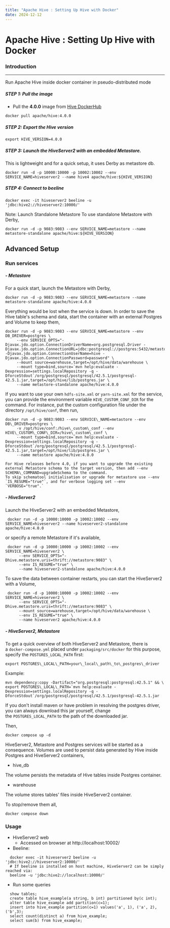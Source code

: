 ```yaml
---
title: "Apache Hive : Setting Up Hive with Docker"
date: 2024-12-12
---
```










# Apache Hive : Setting Up Hive with Docker






### Introduction



---

Run Apache Hive inside docker container in pseudo-distributed mode

##### **STEP 1: Pull the image**

* Pull the **4.0.0** image from [Hive DockerHub](https://hub.docker.com/r/apache/hive/tags)


```
docker pull apache/hive:4.0.0

```
##### **STEP 2: Export the Hive version**


```
export HIVE_VERSION=4.0.0

```
##### **STEP 3: Launch the HiveServer2 with an embedded Metastore.**

This is lightweight and for a quick setup, it uses Derby as metastore db.


```
docker run -d -p 10000:10000 -p 10002:10002 --env SERVICE_NAME=hiveserver2 --name hive4 apache/hive:${HIVE_VERSION}

```
##### **STEP 4: Connect to beeline**


```
docker exec -it hiveserver2 beeline -u 'jdbc:hive2://hiveserver2:10000/'

```
Note: Launch Standalone Metastore To use standalone Metastore with Derby,


```
docker run -d -p 9083:9083 --env SERVICE_NAME=metastore --name metastore-standalone apache/hive:${HIVE_VERSION}

```
## Advanced Setup

### Run services

##### **- Metastore**

For a quick start, launch the Metastore with Derby,


```
docker run -d -p 9083:9083 --env SERVICE_NAME=metastore --name metastore-standalone apache/hive:4.0.0

```
Everything would be lost when the service is down. In order to save the Hive table's schema and data, start the container with an external Postgres and Volume to keep them,


```
docker run -d -p 9083:9083 --env SERVICE_NAME=metastore --env DB_DRIVER=postgres \  
     --env SERVICE_OPTS="-Djavax.jdo.option.ConnectionDriverName=org.postgresql.Driver -Djavax.jdo.option.ConnectionURL=jdbc:postgresql://postgres:5432/metastore\_db -Djavax.jdo.option.ConnectionUserName=hive -Djavax.jdo.option.ConnectionPassword=password" \  
     --mount source=warehouse,target=/opt/hive/data/warehouse \  
     --mount type=bind,source=`mvn help:evaluate -Dexpression=settings.localRepository -q -DforceStdout`/org/postgresql/postgresql/42.5.1/postgresql-42.5.1.jar,target=/opt/hive/lib/postgres.jar \  
     --name metastore-standalone apache/hive:4.0.0
```
If you want to use your own `hdfs-site.xml` or `yarn-site.xml` for the service, you can provide the environment variable `HIVE_CUSTOM_CONF_DIR` for the command. For instance, put the custom configuration file under the directory `/opt/hive/conf`, then run,


```
docker run -d -p 9083:9083 --env SERVICE\_NAME=metastore --env DB\_DRIVER=postgres \
     -v /opt/hive/conf:/hive\_custom\_conf --env HIVE\_CUSTOM\_CONF\_DIR=/hive\_custom\_conf \
     --mount type=bind,source=`mvn help:evaluate -Dexpression=settings.localRepository -q -DforceStdout`/org/postgresql/postgresql/42.5.1/postgresql-42.5.1.jar,target=/opt/hive/lib/postgres.jar \
     --name metastore apache/hive:4.0.0  
  
For Hive releases before 4.0, if you want to upgrade the existing external Metastore schema to the target version, then add --env SCHEMA\_COMMAND=upgradeSchema to the command.  
To skip schematool initialisation or upgrade for metastore use --env `IS_RESUME="true"`, and for verbose logging set --env `VERBOSE="true".`
```
##### **- HiveServer2**

Launch the HiveServer2 with an embedded Metastore,


```
 docker run -d -p 10000:10000 -p 10002:10002 --env SERVICE_NAME=hiveserver2 --name hiveserver2-standalone apache/hive:4.0.0

```
or specify a remote Metastore if it's available,


```
 docker run -d -p 10000:10000 -p 10002:10002 --env SERVICE_NAME=hiveserver2 \
      --env SERVICE_OPTS="-Dhive.metastore.uris=thrift://metastore:9083" \
      --env IS_RESUME="true" \
      --name hiveserver2-standalone apache/hive:4.0.0

```
To save the data between container restarts, you can start the HiveServer2 with a Volume,


```
 docker run -d -p 10000:10000 -p 10002:10002 --env SERVICE_NAME=hiveserver2 \
      --env SERVICE_OPTS="-Dhive.metastore.uris=thrift://metastore:9083" \
      --mount source=warehouse,target=/opt/hive/data/warehouse \
      --env IS_RESUME="true" \
      --name hiveserver2 apache/hive:4.0.0  

```
##### **- HiveServer2, Metastore**

To get a quick overview of both HiveServer2 and Metastore, there is a `docker-compose.yml` placed under `packaging/src/docker` for this purpose, specify the `POSTGRES_LOCAL_PATH` first:


```
export POSTGRES\_LOCAL\_PATH=your\_local\_path\_to\_postgres\_driver
```
Example:


```
mvn dependency:copy -Dartifact="org.postgresql:postgresql:42.5.1" && \
export POSTGRES\_LOCAL\_PATH=`mvn help:evaluate -Dexpression=settings.localRepository -q -DforceStdout`/org/postgresql/postgresql/42.5.1/postgresql-42.5.1.jar 
```
If you don't install maven or have problem in resolving the postgres driver, you can always download this jar yourself, change the `POSTGRES_LOCAL_PATH` to the path of the downloaded jar.

Then,


```
docker compose up -d
```
HiveServer2, Metastore and Postgres services will be started as a consequence. Volumes are used to persist data generated by Hive inside Postgres and HiveServer2 containers,

* hive\_db

The volume persists the metadata of Hive tables inside Postgres container.
* warehouse

The volume stores tables' files inside HiveServer2 container.

To stop/remove them all,


```
docker compose down
```
### Usage

* HiveServer2 web
	+ Accessed on browser at http://localhost:10002/
* Beeline:
```
  docker exec -it hiveserver2 beeline -u 'jdbc:hive2://hiveserver2:10000/'
  # If beeline is installed on host machine, HiveServer2 can be simply reached via:
  beeline -u 'jdbc:hive2://localhost:10000/'

```
* Run some queries
```
  show tables;
  create table hive_example(a string, b int) partitioned by(c int);
  alter table hive_example add partition(c=1);
  insert into hive_example partition(c=1) values('a', 1), ('a', 2),('b',3);
  select count(distinct a) from hive_example;
  select sum(b) from hive_example;

```



 

 

